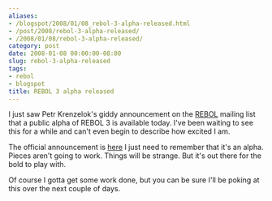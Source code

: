 ```yaml
---
aliases:
- /blogspot/2008/01/08_rebol-3-alpha-released.html
- /post/2008/rebol-3-alpha-released/
- /2008/01/08/rebol-3-alpha-released/
category: post
date: 2008-01-08 00:00:00-08:00
slug: rebol-3-alpha-released
tags:
- rebol
- blogspot
title: REBOL 3 alpha released
---
```


I just saw Petr Krenzelok's giddy announcement on the [REBOL](../../../card/REBOL.md) mailing list that a public alpha of REBOL 3 is available today. I've been waiting to see this for a while and can't even begin to describe how excited I am. 

<!--more-->

The official announcement is [here](http://www.rebol.com/article/0347.html) I just need to remember that it's an alpha. Pieces aren't going to work. Things will be strange. But it's out there for the bold to play with.

Of course I gotta get some work done, but you can be sure I'll be poking at this over the next couple of days.
